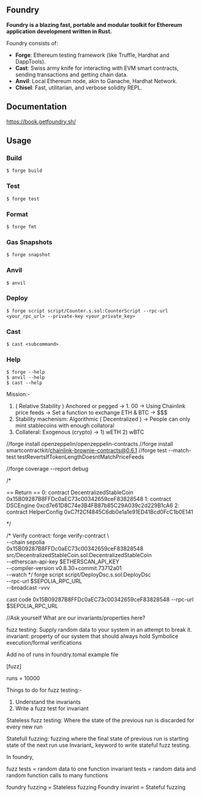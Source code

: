 ## Foundry

**Foundry is a blazing fast, portable and modular toolkit for Ethereum application development written in Rust.**

Foundry consists of:

-   **Forge**: Ethereum testing framework (like Truffle, Hardhat and DappTools).
-   **Cast**: Swiss army knife for interacting with EVM smart contracts, sending transactions and getting chain data.
-   **Anvil**: Local Ethereum node, akin to Ganache, Hardhat Network.
-   **Chisel**: Fast, utilitarian, and verbose solidity REPL.

## Documentation

https://book.getfoundry.sh/

## Usage

### Build

```shell
$ forge build
```

### Test

```shell
$ forge test
```

### Format

```shell
$ forge fmt
```

### Gas Snapshots

```shell
$ forge snapshot
```

### Anvil

```shell
$ anvil
```

### Deploy

```shell
$ forge script script/Counter.s.sol:CounterScript --rpc-url <your_rpc_url> --private-key <your_private_key>
```

### Cast

```shell
$ cast <subcommand>
```

### Help

```shell
$ forge --help
$ anvil --help
$ cast --help
```
Mission:- 
1) ( Relative Stability ) Anchored or pegged -> 1. 00
-> Using Chainlink price feeds
-> Set a function to exchange ETH & BTC -> $$$
2) Stability machenism: Algorithmic ( Decentralized )
-> People can only mint stablecoins with enough collatoral
3) Collateral: Exogenous (crypto) -> 1) wETH 2) wBTC

//forge install openzeppelin/openzeppelin-contracts
//forge install smartcontractkit/chainlink-brownie-contracts@0.6.1
//forge test --match-test testRevertsIfTokenLengthDoesntMatchPriceFeeds

//forge coverage --report debug

/*

== Return ==
0: contract DecentralizedStableCoin 0x15B09287B8FFDc0aEC73c00342659ceF83828548
1: contract DSCEngine 0xcd7e61D8C74e3B4FB87b85C29A039c2d229B1cA6
2: contract HelperConfig 0xC7f2Cf4845C6db0e1a1e91ED41Bcd0FcC1b0E141

*/

/* 
Verify contract:  forge verify-contract \                                    
  --chain sepolia \
  0x15B09287B8FFDc0aEC73c00342659ceF83828548 \
  src/DecentralizedStableCoin.sol:DecentralizedStableCoin \
  --etherscan-api-key $ETHERSCAN_API_KEY \
  --compiler-version v0.8.30+commit.73712a01 \
  --watch
*/
forge script script/DeployDsc.s.sol:DeployDsc \
  --rpc-url $SEPOLIA_RPC_URL \
  --broadcast -vvv

cast code 0x15B09287B8FFDc0aEC73c00342659ceF83828548 --rpc-url $SEPOLIA_RPC_URL



//Ask yourself What are our invariants/properties here?

fuzz testing: Supply random data to your system in an attempt to break it.
invariant:  property of our system that should always hold
Symbolice execution/formal verifications

Add no of runs in foundry.tomal example file 

[fuzz]

runs = 10000

Things to do for fuzz testing:- 

1) Understand the invariants 
2) Write a fuzz test for invariant

Stateless fuzz testing: Where the state of the previous run is discarded for every new run 

Statefull fuzzing: fuzzing where the final state of previous run is starting state of the next run
use Invariant_ keyword to write stateful fuzz testing.

In foundry, 

fuzz tests = random data to one function 
invariant tests = random data and random function calls to many functions


foundry fuzzing = Stateless fuzzing
Foundry invarint = Stateful fuzzing
